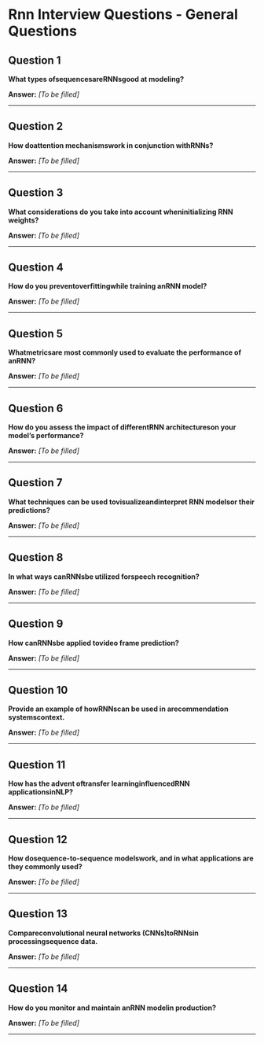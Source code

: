 # Rnn Interview Questions - General Questions

## Question 1

**What types ofsequencesareRNNsgood at modeling?**

**Answer:** _[To be filled]_

---

## Question 2

**How doattention mechanismswork in conjunction withRNNs?**

**Answer:** _[To be filled]_

---

## Question 3

**What considerations do you take into account wheninitializing RNN weights?**

**Answer:** _[To be filled]_

---

## Question 4

**How do you preventoverfittingwhile training anRNN model?**

**Answer:** _[To be filled]_

---

## Question 5

**Whatmetricsare most commonly used to evaluate the performance of anRNN?**

**Answer:** _[To be filled]_

---

## Question 6

**How do you assess the impact of differentRNN architectureson your model’s performance?**

**Answer:** _[To be filled]_

---

## Question 7

**What techniques can be used tovisualizeandinterpret RNN modelsor their predictions?**

**Answer:** _[To be filled]_

---

## Question 8

**In what ways canRNNsbe utilized forspeech recognition?**

**Answer:** _[To be filled]_

---

## Question 9

**How canRNNsbe applied tovideo frame prediction?**

**Answer:** _[To be filled]_

---

## Question 10

**Provide an example of howRNNscan be used in arecommendation systemscontext.**

**Answer:** _[To be filled]_

---

## Question 11

**How has the advent oftransfer learninginfluencedRNN applicationsinNLP?**

**Answer:** _[To be filled]_

---

## Question 12

**How dosequence-to-sequence modelswork, and in what applications are they commonly used?**

**Answer:** _[To be filled]_

---

## Question 13

**Compareconvolutional neural networks (CNNs)toRNNsin processingsequence data.**

**Answer:** _[To be filled]_

---

## Question 14

**How do you monitor and maintain anRNN modelin production?**

**Answer:** _[To be filled]_

---

